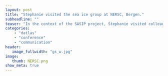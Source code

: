```yaml
---
layout: post
title: "Stephanie visited the sea ice group at NERSC, Bergen."
subheadline: ""
teaser: "In the context of the SASIP project, Stephanie visited colleagues of the sea ice group at NERSC, Bergen, Norway."
categories:
    - "datlas"
    - "conference"
    - "communication"
header:
   image_fullwidth: "gs_w.jpg"
image:
   thumb: NERSC.png
show_meta: true
---
```



